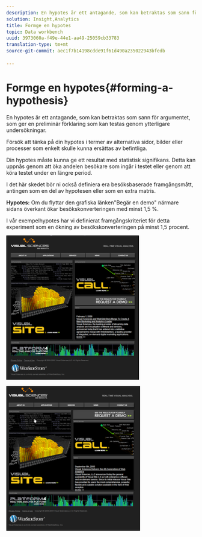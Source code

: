 ```yaml
---
description: En hypotes är ett antagande, som kan betraktas som sann för argumentet, som ger en preliminär förklaring som kan testas genom ytterligare undersökningar.
solution: Insight,Analytics
title: Formge en hypotes
topic: Data workbench
uuid: 3973060a-f49e-44e1-aa49-25059cb33783
translation-type: tm+mt
source-git-commit: aec1f7b14198cdde91f61d490a235022943bfedb

---
```



# Formge en hypotes{#forming-a-hypothesis}

En hypotes är ett antagande, som kan betraktas som sann för argumentet, som ger en preliminär förklaring som kan testas genom ytterligare undersökningar.

Försök att tänka på din hypotes i termer av alternativa sidor, bilder eller processer som enkelt skulle kunna ersättas av befintliga.

Din hypotes måste kunna ge ett resultat med statistisk signifikans. Detta kan uppnås genom att öka andelen besökare som ingår i testet eller genom att köra testet under en längre period.

I det här skedet bör ni också definiera era besöksbaserade framgångsmått, antingen som en del av hypotesen eller som en extra matris.

**Hypotes:** Om du flyttar den grafiska länken&quot;Begär en demo&quot; närmare sidans överkant ökar besökskonverteringen med minst 1,5 %.

I vår exempelhypotes har vi definierat framgångskriteriet för detta experiment som en ökning av besökskonverteringen på minst 1,5 procent.

![](assets/ControlPage.png)

![](assets/TestPage.png)

